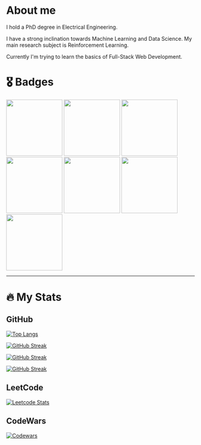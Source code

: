 # About me

I hold a PhD degree in Electrical Engineering.

I have a strong inclination towards Machine Learning and Data Science. My main research subject is Reinforcement Learning.

Currently I'm trying to learn the basics of Full-Stack Web Development.

# 🎖️ Badges

<a href='https://www.credly.com/badges/bf3437ed-8755-42a4-8d4d-944e41ac151d/public_url'><img src='https://images.credly.com/images/d41de2b7-cbc2-47ec-bcf1-ebecbe83872f/GCC_badge_DA_1000x1000.png' width=150 /></a>
<a href='https://www.credly.com/badges/bf3437ed-8755-42a4-8d4d-944e41ac151d/public_url'><img src='https://images.credly.com/images/9267a387-1a51-4ebe-8c05-976a5ec4c3d0/image.png' width=150 /></a>
<a href='https://www.credly.com/badges/40e504c8-b856-4fcf-8f40-0afa93d13157/public_url'><img src='https://images.credly.com/images/dfcd0d51-de72-4e1c-8f8c-11dad7711124/image.png' width=150 /></a>
<a href='https://learn.microsoft.com/api/credentials/share/en-us/BalCortex-1314/301A742B2A6B5A18?sharingId=9F06F8927A5B57D5'><img src='https://learn.microsoft.com/en-us/media/learn/certification/badges/microsoft-certified-fundamentals-badge.svg?branch=main' width=150 /></a>
<a href='https://learn.microsoft.com/api/credentials/share/en-us/BalCortex-1314/C5BD46B6287463C0?sharingId=9F06F8927A5B57D5'><img src='https://learn.microsoft.com/media/learn/certification/badges/microsoft-certified-associate-badge.svg?branch=main' width=150 /></a>
<a href='https://credentials.databricks.com/c7c012a3-9064-4978-8fd3-6405859a7c9f'><img src='https://images.credential.net/badge/tiny/ze3wqytg_1716745060618_badge.png' width=150 /></a>
<a href='https://www.credly.com/badges/46e27b9f-64b8-4522-bfec-437b2ee1cbe2/public_url'><img src='https://images.credly.com/images/5ff597e8-7637-4f3c-b31c-c0105b1eeba7/image.png' width=150 /></a>

---
# 🔥 My Stats

## GitHub

[![Top Langs](https://github-readme-stats.vercel.app/api/top-langs/?username=balcortex&layout=compact&theme=vision-friendly-dark&hide=jupyter%20notebook&card_width=498)]()
<!--- https://github.com/anuraghazra/github-readme-stats -->

[![GitHub Streak](https://streak-stats.demolab.com?user=balcortex&mode=weekly&hide_current_streak=true&hide_longest_streak=true&theme=dark)]()
<!--- https://git.io/streak-stats -->

[![GitHub Streak](http://github-readme-streak-stats.herokuapp.com?user=balcortex&hide_total_contributions=true&theme=dark)]()
<!--- https://git.io/streak-stats -->

[![GitHub Streak](http://github-readme-streak-stats.herokuapp.com?user=balcortex&mode=weekly&hide_total_contributions=true&theme=dark)]()
<!--- https://git.io/streak-stats -->

## LeetCode

[![Leetcode Stats](https://leetcard.jacoblin.cool/balcortex?theme=dark&ext=heatmap)](https://leetcode.com/balcortex)
<!--- https://github.com/JacobLinCool/LeetCode-Stats-Card -->

## CodeWars

[![Codewars](https://github.r2v.ch/codewars?user=balcortex&top_languages=true&hide_clan=true&theme=dark&stroke=white)](https://www.codewars.com/users/balcortex)
<!--- https://github.com/DiniFarb/codewars_readme_stats -->




<!--
**balcortex/balcortex** is a ✨ _special_ ✨ repository because its `README.md` (this file) appears on your GitHub profile.

Here are some ideas to get you started:

- 🔭 I’m currently working on ...
- 🌱 I’m currently learning ...
- 👯 I’m looking to collaborate on ...
- 🤔 I’m looking for help with ...
- 💬 Ask me about ...
- 📫 How to reach me: ...
- 😄 Pronouns: ...
- ⚡ Fun fact: ...
-->
